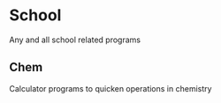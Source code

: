 # School

Any and all school related programs

## Chem

Calculator programs to quicken operations in chemistry
